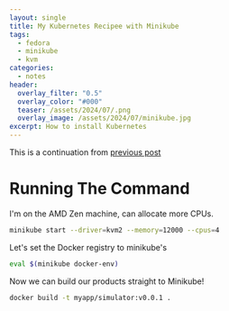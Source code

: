 ```yaml
---
layout: single
title: My Kubernetes Recipee with Minikube
tags:
  - fedora
  - minikube
  - kvm
categories:
  - notes
header:
  overlay_filter: "0.5"
  overlay_color: "#000"
  teaser: /assets/2024/07/.png
  overlay_image: /assets/2024/07/minikube.jpg
excerpt: How to install Kubernetes
---
```

This is a continuation from [previous post](https://jpmrblood.github.io/notes/2024/06/23/fedora-minikube-kvm.html)

# Running The Command

I'm on the AMD Zen machine, can allocate more CPUs.

```bash
minikube start --driver=kvm2 --memory=12000 --cpus=4
```

Let's set the Docker registry to minikube's 

```bash
eval $(minikube docker-env)
```

Now we can build our products straight to Minikube!

```bash
docker build -t myapp/simulator:v0.0.1 .
```
